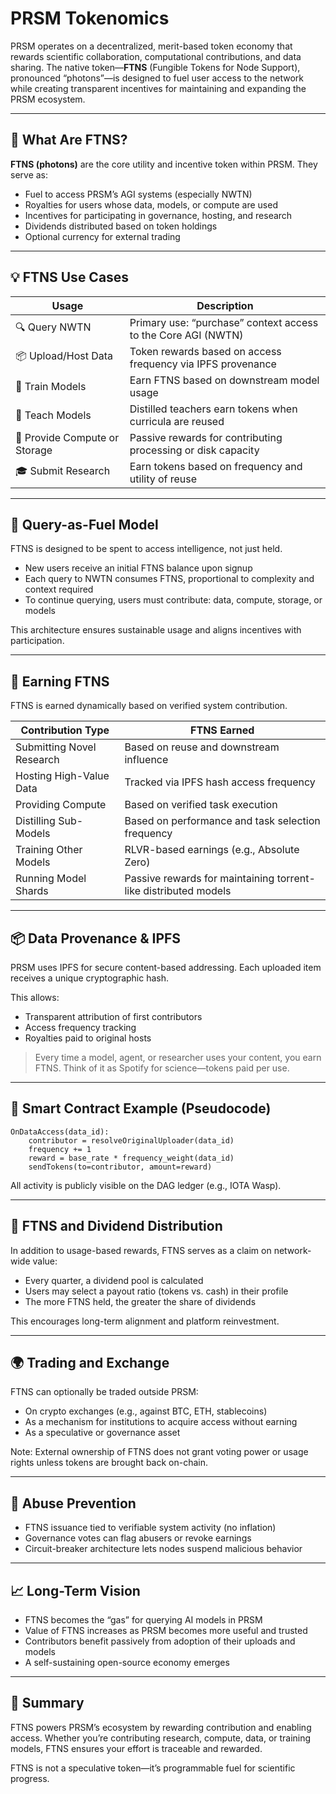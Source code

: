# PRSM Tokenomics

PRSM operates on a decentralized, merit-based token economy that rewards scientific collaboration, computational contributions, and data sharing. The native token—**FTNS** (Fungible Tokens for Node Support), pronounced “photons”—is designed to fuel user access to the network while creating transparent incentives for maintaining and expanding the PRSM ecosystem.

---

## 🌟 What Are FTNS?

**FTNS (photons)** are the core utility and incentive token within PRSM. They serve as:

- Fuel to access PRSM’s AGI systems (especially NWTN)
- Royalties for users whose data, models, or compute are used
- Incentives for participating in governance, hosting, and research
- Dividends distributed based on token holdings
- Optional currency for external trading

---

## 💡 FTNS Use Cases

| Usage | Description |
|-------|-------------|
| 🔍 Query NWTN | Primary use: “purchase” context access to the Core AGI (NWTN) |
| 📦 Upload/Host Data | Token rewards based on access frequency via IPFS provenance |
| 🤖 Train Models | Earn FTNS based on downstream model usage |
| 🧠 Teach Models | Distilled teachers earn tokens when curricula are reused |
| 🧾 Provide Compute or Storage | Passive rewards for contributing processing or disk capacity |
| 🎓 Submit Research | Earn tokens based on frequency and utility of reuse |

---

## 🧠 Query-as-Fuel Model

FTNS is designed to be spent to access intelligence, not just held.

- New users receive an initial FTNS balance upon signup
- Each query to NWTN consumes FTNS, proportional to complexity and context required
- To continue querying, users must contribute: data, compute, storage, or models

This architecture ensures sustainable usage and aligns incentives with participation.

---

## 🔄 Earning FTNS

FTNS is earned dynamically based on verified system contribution.

| Contribution Type | FTNS Earned |
|-------------------|-------------|
| Submitting Novel Research | Based on reuse and downstream influence |
| Hosting High-Value Data | Tracked via IPFS hash access frequency |
| Providing Compute | Based on verified task execution |
| Distilling Sub-Models | Based on performance and task selection frequency |
| Training Other Models | RLVR-based earnings (e.g., Absolute Zero) |
| Running Model Shards | Passive rewards for maintaining torrent-like distributed models |

---

## 📦 Data Provenance & IPFS

PRSM uses IPFS for secure content-based addressing. Each uploaded item receives a unique cryptographic hash.

This allows:

- Transparent attribution of first contributors
- Access frequency tracking
- Royalties paid to original hosts

> Every time a model, agent, or researcher uses your content, you earn FTNS. Think of it as Spotify for science—tokens paid per use.

---

## 🧮 Smart Contract Example (Pseudocode)

```
OnDataAccess(data_id):
    contributor = resolveOriginalUploader(data_id)
    frequency += 1
    reward = base_rate * frequency_weight(data_id)
    sendTokens(to=contributor, amount=reward)
```

All activity is publicly visible on the DAG ledger (e.g., IOTA Wasp).

---

## 🏦 FTNS and Dividend Distribution

In addition to usage-based rewards, FTNS serves as a claim on network-wide value:

- Every quarter, a dividend pool is calculated
- Users may select a payout ratio (tokens vs. cash) in their profile
- The more FTNS held, the greater the share of dividends

This encourages long-term alignment and platform reinvestment.

---

## 🌍 Trading and Exchange

FTNS can optionally be traded outside PRSM:

- On crypto exchanges (e.g., against BTC, ETH, stablecoins)
- As a mechanism for institutions to acquire access without earning
- As a speculative or governance asset

Note: External ownership of FTNS does not grant voting power or usage rights unless tokens are brought back on-chain.

---

## 🔐 Abuse Prevention

- FTNS issuance tied to verifiable system activity (no inflation)
- Governance votes can flag abusers or revoke earnings
- Circuit-breaker architecture lets nodes suspend malicious behavior

---

## 📈 Long-Term Vision

- FTNS becomes the “gas” for querying AI models in PRSM
- Value of FTNS increases as PRSM becomes more useful and trusted
- Contributors benefit passively from adoption of their uploads and models
- A self-sustaining open-source economy emerges

---

## 📌 Summary

FTNS powers PRSM’s ecosystem by rewarding contribution and enabling access. Whether you’re contributing research, compute, data, or training models, FTNS ensures your effort is traceable and rewarded.

FTNS is not a speculative token—it’s programmable fuel for scientific progress.
